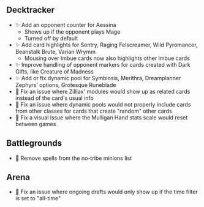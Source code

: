 ## Decktracker

-   ✨ Add an opponent counter for Aessina
    -   Shows up if the opponent plays Mage
    -   Turned off by default
-   ✨ Add card highlights for Sentry, Raging Felscreamer, Wild Pyromancer, Beanstalk Brute, Varian Wrymm
    -   Mousing over Imbue cards now also highlights other Imbue cards
-   ✨ Improve handling of opponent markers for cards created with Dark Gifts, like Creature of Madness
-   ✨ Add or fix dynamic pool for Symbiosis, Merithra, Dreamplanner Zephyrs' options, Grotesque Runeblade
-   🐞 Fix an issue where Zilliax' modules would show up as related cards instead of the card's usual info
-   🐞 Fix an issue where dynamic pools would not properly include cards from other classes for cards that create "random" other cards
-   🐞 Fix a visual issue where the Mulligan Hand stats scale would reset between games

## Battlegrounds

-   🐞 Remove spells from the no-tribe minions list

## Arena

-   🐞 Fix an issue where ongoing drafts would only show up if the time filter is set to "all-time"
